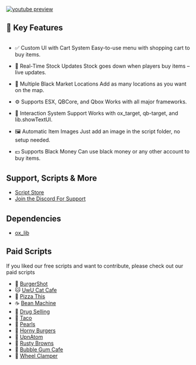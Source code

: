 [![youtube preview](https://r2.fivemanage.com/sg0WhTDFbEhB957nFhh9t/pl_blackmarket_thumbnail.png)](https://youtu.be/_dF9xz1Gdk0)

## 🌟 Key Features
######
- ✅ Custom UI with Cart System
Easy-to-use menu with shopping cart to buy items.

- 🔁 Real-Time Stock Updates
Stock goes down when players buy items – live updates.

- 📍 Multiple Black Market Locations
Add as many locations as you want on the map.

- ⚙️ Supports ESX, QBCore, and Qbox
Works with all major frameworks.

- 🎯 Interaction System Support
Works with ox_target, qb-target, and lib.showTextUI.

- 🖼️ Automatic Item Images
Just add an image in the script folder, no setup needed.

- 💵 Supports Black Money
Can use black money or any other account to buy items.


######
## Support, Scripts & More
- [Script Store](https://pulsescripts.com/)
- [Join the Discord For Support](https://discord.gg/c6gXmtEf3H)
######

## Dependencies
- [ox_lib](https://github.com/overextended/ox_lib/releases)

## Paid Scripts
If you liked our free scripts and want to contribute, please check out our paid scripts

* 🍔 [BurgerShot](https://pulsescripts.com/product/burgershot)
* 🐱 [UwU Cat Cafe](https://pulsescripts.com/product/uwucatcafe)
* 🍕 [Pizza This](https://pulsescripts.com/category/2908044)
* ☕ [Bean Machine](https://pulsescripts.com/category/2908044)
* 💊 [Drug Selling](https://pulsescripts.com/product/drugsellingv2)
* 🌮 [Taco](https://pulsescripts.com/category/2908044)
* 🐚 [Pearls](https://pulsescripts.com/category/2908044)
* 🍔 [Horny Burgers](https://pulsescripts.com/category/2908044)
* 🚀 [UpnAtom](https://pulsescripts.com/category/2908044)
* 🍩 [Rusty Browns](https://pulsescripts.com/category/2908044)
* 🍬 [Bubble Gum Cafe](https://pulsescripts.com/category/2908044)
* 🛑 [Wheel Clamper](https://pulsescripts.com/category/2908044)
